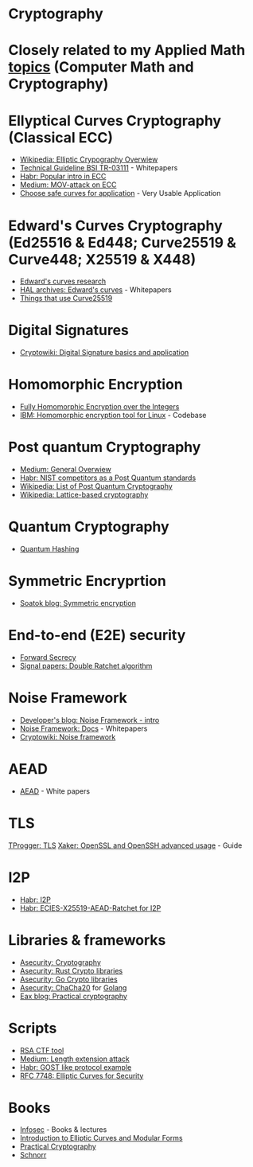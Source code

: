 # Cryptography
 
# Closely related to my Applied Math [topics](https://github.com/mstrielnikov/Math) (Computer Math and Cryptography)

# Ellyptical Curves Cryptography (Classical ECC)
* [Wikipedia: Elliptic Crypography Overwiew](https://en.wikipedia.org/wiki/Elliptic-curve_cryptography)
* [Technical Guideline BSI TR-03111](https://www.bsi.bund.de/SharedDocs/Downloads/EN/BSI/Publications/TechGuidelines/TR03111/BSI-TR-03111_V-2-1_pdf.pdf?__blob=publicationFile&v=1) - Whitepapers
* [Habr: Popular intro in ECC](https://habr.com/ru/post/335906/)
* [Medium: MOV-attack on ECC](https://medium.com/asecuritysite-when-bob-met-alice/cracking-elliptic-curves-with-the-mov-attack-b5ea00dcc939)
* [Choose safe curves for application](https://safecurves.cr.yp.to/) - Very Usable Application

# Edward's Curves Cryptography (Ed25516 & Ed448; Curve25519 & Curve448; X25519 & X448)
* [Edward's curves research](https://core.ac.uk/download/pdf/146445895.pdf)
* [HAL archives: Edward's curves](https://hal.archives-ouvertes.fr/hal-01942759/document) - Whitepapers
* [Things that use Curve25519](https://ianix.com/pub/curve25519-deployment.html)

# Digital Signatures
* [Cryptowiki: Digital Signature basics and application](http://cryptowiki.net/index.php?title=Слепая_электронная_подпись_и_ее_применения)

# Homomorphic Encryption
* [Fully Homomorphic Encryption over the Integers](https://eprint.iacr.org/2009/616.pdf)
* [IBM: Homomorphic encryption tool for Linux](https://habr.com/ru/company/dcmiran/blog/513388/) - Codebase

# Post quantum Cryptography
* [Medium: General Overwiew](https://billatnapier.medium.com/post-quantum-lattice-polynomials-and-modulo-afaa9caf8aa5)
* [Habr: NIST competitors as a Post Quantum standards](https://habr.com/ru/post/512410/)
* [Wikipedia: List of Post Quantum Cryptography](https://en.wikipedia.org/wiki/Post-quantum_cryptography)
* [Wikipedia: Lattice-based cryptography](https://en.wikipedia.org/wiki/Lattice-based_cryptography)

# Quantum Cryptography
* [Quantum Hashing](https://habr.com/ru/company/yandex/blog/312072/)

# Symmetric Encryprtion
* [Soatok blog: Symmetric encryption](https://soatok.blog/2020/07/12/comparison-of-symmetric-encryption-methods/)

# End-to-end (E2E) security
* [Forward Secrecy](https://en.wikipedia.org/wiki/Forward_secrecy)
* [Signal papers: Double Ratchet algorithm](https://valsamaras.medium.com/the-signal-protocol-and-the-double-ratchet-algorithm-e3d01d1e403f)

# Noise Framework
* [Developer's blog: Noise Framework - intro](https://duo.com/labs/tech-notes/noise-protocol-framework-intro)
* [Noise Framework: Docs](https://noiseprotocol.org/) - Whitepapers
* [Cryptowiki: Noise framework](http://cryptowiki.net/index.php?title=Noise_Protocol_Framework)

# AEAD 
* [AEAD](https://www.engineering.iastate.edu/~daji/seminar/papers/R02.ACMCCS.pdf) - White papers

# TLS
[TProgger: TLS](https://tproger.ru/articles/tls-handshake-explained/)
[Xaker: OpenSSL and OpenSSH advanced usage](https://xakep.ru/2012/10/29/hardcore-openssh-and-openssh/) - Guide

# I2P
* [Habr: I2P](https://habr.com/ru/company/itsoft/blog/552072/?utm_source=telegram&utm_medium=social&utm_campaign=/ru/company/itsoft/blog/552072/)
* [Habr: ECIES-X25519-AEAD-Ratchet for I2P](https://m.habr.com/ru/post/504610/)

# Libraries & frameworks
* [Asecurity: Cryptography](https://asecuritysite.com/encryption/)
* [Asecurity: Rust Crypto libraries](https://asecuritysite.com/rust/)
* [Asecurity: Go Crypto libraries](https://asecuritysite.com/golang)
* [Asecurity: ChaCha20](https://asecuritysite.com/encryption/go_chacha) for [Golang](https://pkg.go.dev/golang.org/x/crypto/chacha20poly1305)
* [Eax blog: Practical cryptography](https://eax.me/elliptic-curves-crypto/)

# Scripts
* [RSA CTF tool](https://github.com/Ganapati/RsaCtfTool)
* [Medium: Length extension attack](https://billatnapier.medium.com/the-weaknesses-of-md5-sha1-and-sha-256-the-length-extension-attack-4e5902fb4ae4?sk=682294f4ce1bcd673997e0c546da2cc0)
* [Habr: GOST like protocol example](https://habr.com/ru/post/452200/)
* [RFC 7748: Elliptic Curves for Security](https://tools.ietf.org/html/rfc7748)

# Books
* [Infosec](https://github.com/vlsergey/infosec) - Books & lectures
* [Introduction to Elliptic Curves and Modular Forms](http://www.ega-math.narod.ru/Books/Koblitz.htm)
* [Practical Cryptography](https://cryptobook.nakov.com)
* [Schnorr](http://apmi.bsu.by/assets/files/agievich/schnorr.pdf)

